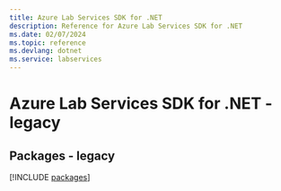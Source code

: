 ```yaml
---
title: Azure Lab Services SDK for .NET
description: Reference for Azure Lab Services SDK for .NET
ms.date: 02/07/2024
ms.topic: reference
ms.devlang: dotnet
ms.service: labservices
---
```

# Azure Lab Services SDK for .NET - legacy
## Packages - legacy
[!INCLUDE [packages](lab-services-index.md)]